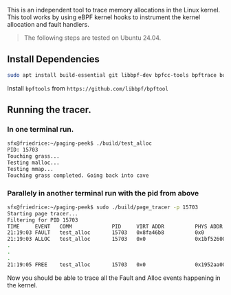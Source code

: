 This is an independent tool to trace memory allocations in the Linux kernel. This tool works by using eBPF kernel hooks to instrument the kernel allocation and fault handlers. 

> The following steps are tested on Ubuntu 24.04.

## Install Dependencies
```sh
sudo apt install build-essential git libbpf-dev bpfcc-tools bpftrace build-essential clang llvm linux-tools-common linux-tools-generic linux-tools-$(uname -r)
```

Install `bpftools` from `https://github.com/libbpf/bpftool`

## Running the tracer.

### In one terminal run.
```sh
sfx@friedrice:~/paging-peek$ ./build/test_alloc 
PID: 15703
Touching grass...
Testing malloc...
Testing mmap...
Touching grass completed. Going back into cave
```

### Parallely in another terminal run with the pid from above
```sh
sfx@friedrice:~/paging-peek$ sudo ./build/page_tracer -p 15703
Starting page tracer...
Filtering for PID 15703
TIME     EVENT   COMM             PID     VIRT ADDR          PHYS ADDR          SIZE       INFO
21:19:03 FAULT   test_alloc       15703   0x8fa46b8          0x0                           
21:19:03 ALLOC   test_alloc       15703   0x0                0x1bf526000        4.00KB     single
.
.
.
21:19:05 FREE    test_alloc       15703   0x0                0x1952aa000                   
```

Now you should be able to trace all the Fault and Alloc events happening in the kernel.

